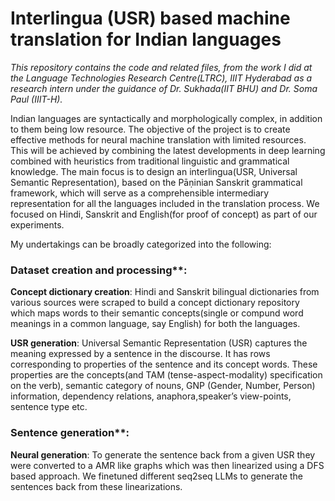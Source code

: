 # Interlingua (USR) based machine translation for Indian languages
_This repository contains the code and related files, from the work I did at the Language Technologies Research Centre(LTRC), IIIT Hyderabad as a research intern under the guidance of Dr. Sukhada(IIT BHU) and Dr. Soma Paul (IIIT-H)._

Indian languages are syntactically and morphologically complex, in addition to them being low resource. The objective of the project is to create effective methods for neural machine translation with limited resources. This will be achieved by combining the latest developments in deep learning combined with heuristics from traditional linguistic and grammatical knowledge. The main focus is to design an interlingua(USR, Universal Semantic Representation), based on the Pāṇinian Sanskrit grammatical framework, which will serve as a comprehensible intermediary representation for all the languages included in the translation process. We focused on Hindi, Sanskrit and English(for proof of concept) as part of our experiments.

My undertakings can be broadly categorized into the following:

### Dataset creation and processing**:
**Concept dictionary creation**: Hindi and Sanskrit bilingual dictionaries from various sources were scraped to build a concept dictionary repository which maps words to their semantic concepts(single or compund word meanings in a common language, say English) for both the languages. 

**USR generation**: Universal Semantic Representation (USR) captures the meaning expressed by a sentence in the discourse. It has rows corresponding to properties of the sentence and its concept words. These properties are the concepts(and TAM (tense-aspect-modality) specification on the verb), semantic category of nouns, GNP (Gender, Number, Person) information, dependency relations, anaphora,speaker’s view-points, sentence type etc.


### Sentence generation**:
**Neural generation**: To generate the sentence back from a given USR they were converted to a AMR like graphs which was then linearized using a DFS based approach. We finetuned different seq2seq LLMs to generate the sentences back from these linearizations.

